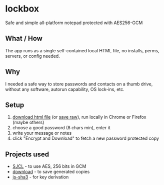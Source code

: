 # lockbox
Safe and simple all-platform notepad protected with AES256-GCM


## What / How
The app runs as a single self-contained local HTML file, no installs, perms, servers, or config needed.


## Why
I needed a safe way to store passwords and contacts on a thumb drive, without any software, autorun capability, OS lock-ins, etc.

## Setup

1. [download html file](http://pagedemos.com/lockbox_demo/download) (or [save raw](https://raw.githubusercontent.com/rndme/lockbox/master/create-lockbox.html)), run locally in Chrome or Firefox (maybe others)
2. choose a good password (8 chars min), enter it
3. write your message or notes
4. click "Encrypt and Download" to fetch a new password protected copy 

## Projects used

* [SJCL](https://github.com/bitwiseshiftleft/sjcl) - to use AES, 256 bits in GCM
* [download](https://github.com/rndme/download) - to save generated copies
* [js-sha3](https://github.com/emn178/js-sha3) - for key derivation
